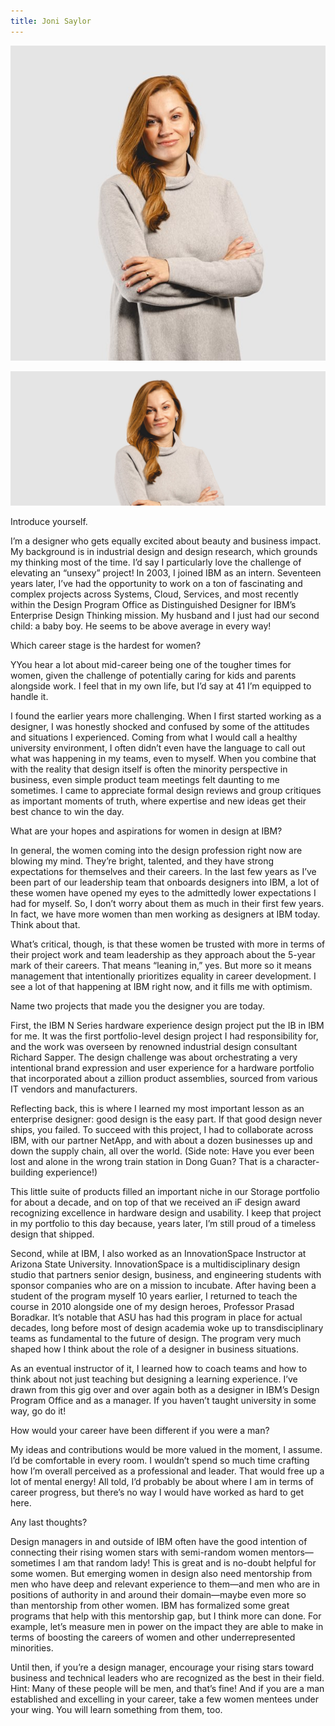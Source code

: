 ```yaml
---
title: Joni Saylor
---
```


<grid classname="background-bleed">
<column lg="16">

<art-direction>

![Joni Saylor card image](./608x608.jpg)

![Joni Saylor hero image](./2624x1120.jpg)

</art-direction>

<community-lead name="Joni Saylor" position="Distinguished Designer" department="TBD"></community-lead>

</column>
</grid>

<grid className="community__grid" background="gray-10">
<column sm="3" md="3" lg="3">

<span className="community__prompt">Introduce yourself.</span>

</column>

<column md="6" lg="8" offset_lg="1">

I’m a designer who gets equally excited about beauty and business impact. My background is in industrial design and design research, which grounds my thinking most of the time. I’d say I particularly love the challenge of elevating an “unsexy” project!  In 2003, I joined IBM as an intern. Seventeen years later, I’ve had the opportunity to work on a ton of fascinating and complex projects across Systems, Cloud, Services, and most recently within the Design Program Office as Distinguished Designer for IBM’s Enterprise Design Thinking mission. My husband and I just had our second child: a baby boy. He seems to be above average in every way!

</column>
</grid>

<grid className="community__grid" background="gray-10">
<column sm="3" md="3" lg="3">

<span className="community__prompt">Which career stage is the hardest for women?</span>

</column>

<column md="6" lg="8" offset_lg="1">

YYou hear a lot about mid-career being one of the tougher times for women, given the challenge of potentially caring for kids and parents alongside work. I feel that in my own life, but I’d say at 41 I’m equipped to handle it.

I found the earlier years more challenging. When I first started working as a designer, I was honestly shocked and confused by some of the attitudes and situations I experienced. Coming from what I would call a healthy university environment, I often didn’t even have the language to call out what was happening in my teams, even to myself. When you combine that with the reality that design itself is often the minority perspective in business, even simple product team meetings felt daunting to me sometimes. I came to appreciate formal design reviews and group critiques as important moments of truth, where expertise and new ideas get their best chance to win the day.


</column>
</grid>

<grid className="community__grid" background="gray-10">
<column sm="3" md="3" lg="3">

<span className="community__prompt">What are your hopes and aspirations for women in design at IBM?</span>

</column>

<column md="6" lg="8" offset_lg="1">

In general, the women coming into the design profession right now are blowing my mind. They’re bright, talented, and they have strong expectations for themselves and their careers. In the last few years as I’ve been part of our leadership team that onboards designers into IBM, a lot of these women have opened my eyes to the admittedly lower expectations I had for myself. So, I don’t worry about them as much in their first few years. In fact, we have more women than men working as designers at IBM today. Think about that. 

What’s critical, though, is that these women be trusted with more in terms of their project work and team leadership as they approach about the 5-year mark of their careers. That means “leaning in,” yes. But more so it means management that intentionally prioritizes equality in career development. I see a lot of that happening at IBM right now, and it fills me with optimism. 

</column>
</grid>

<grid className="community__grid" background="gray-10">
<column sm="3" md="3" lg="3">

<span className="community__prompt">Name two projects that made you the designer you are today.</span>

</column>

<column md="6" lg="8" offset_lg="1">

First, the IBM N Series hardware experience design project put the IB in IBM for me. It was the first portfolio-level design project I had responsibility for, and the work was overseen by renowned industrial design consultant Richard Sapper. The design challenge was about orchestrating a very intentional brand expression and user experience for a hardware portfolio that incorporated about a zillion product assemblies, sourced from various IT vendors and manufacturers.  

Reflecting back, this is where I learned my most important lesson as an enterprise designer: good design is the easy part. If that good design never ships, you failed. To succeed with this project, I had to collaborate across IBM, with our partner NetApp, and with about a dozen businesses up and down the supply chain, all over the world. (Side note: Have you ever been lost and alone in the wrong train station in Dong Guan? That is a character-building experience!)

This little suite of products filled an important niche in our Storage portfolio for about a decade, and on top of that we received an iF design award recognizing excellence in hardware design and usability. I keep that project in my portfolio to this day because, years later, I’m still proud of a timeless design that shipped.

Second, while at IBM, I also worked as an InnovationSpace Instructor at Arizona State University. InnovationSpace is a multidisciplinary design studio that partners senior design, business, and engineering students with sponsor companies who are on a mission to incubate. After having been a student of the program myself 10 years earlier, I returned to teach the course in 2010 alongside one of my design heroes, Professor Prasad Boradkar. It’s notable that ASU has had this program in place for actual decades, long before most of design academia woke up to transdisciplinary teams as fundamental to the future of design. The program very much shaped how I think about the role of a designer in business situations.  

As an eventual instructor of it, I learned how to coach teams and how to think about not just teaching but designing a learning experience. I’ve drawn from this gig over and over again both as a designer in IBM’s Design Program Office and as a manager. If you haven’t taught university in some way, go do it!


</column>
</grid>

<grid className="community__grid" background="gray-10">
<column sm="3" md="3" lg="3">

<span className="community__prompt">How would your career have been different if you were a man?</span>

</column>

<column md="6" lg="8" offset_lg="1">

My ideas and contributions would be more valued in the moment, I assume. I’d be comfortable in every room. I wouldn’t spend so much time crafting how I’m overall perceived as a professional and leader. That would free up a lot of mental energy! All told, I’d probably be about where I am in terms of career progress, but there’s no way I would have worked as hard to get here.

</column>
</grid>

<grid className="community__grid" background="gray-10">
<column sm="3" md="3" lg="3">

<span className="community__prompt">Any last thoughts?</span>

</column>

<column md="6" lg="8" offset_lg="1">

Design managers in and outside of IBM often have the good intention of connecting their rising women stars with semi-random women mentors—sometimes I am that random lady! This is great and is no-doubt helpful for some women. But emerging women in design also need mentorship from men who have deep and relevant experience to them—and men who are in positions of authority in and around their domain—maybe even more so than mentorship from other women. IBM has formalized some great programs that help with this mentorship gap, but I think more can done. For example, let’s measure men in power on the impact they are able to make in terms of boosting the careers of women and other underrepresented minorities.

Until then, if you’re a design manager, encourage your rising stars toward business and technical leaders who are recognized as the best in their field. Hint: Many of these people will be men, and that’s fine! And if you are a man established and excelling in your career, take a few women mentees under your wing. You will learn something from them, too. 


</column>
</grid>
